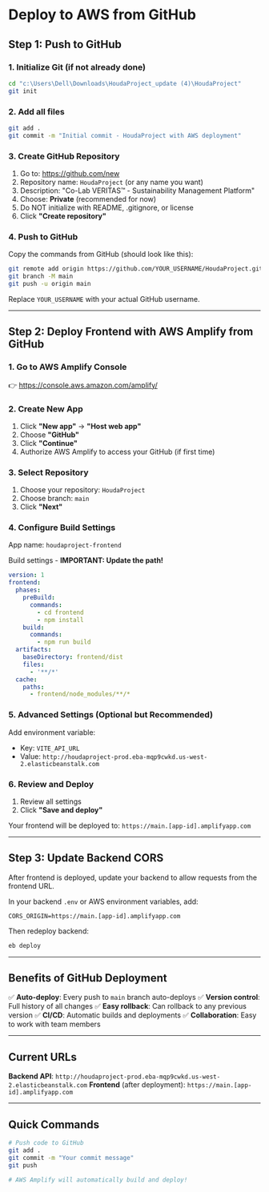 # Deploy to AWS from GitHub

## Step 1: Push to GitHub

### 1. Initialize Git (if not already done)
```bash
cd "c:\Users\Dell\Downloads\HoudaProject_update (4)\HoudaProject"
git init
```

### 2. Add all files
```bash
git add .
git commit -m "Initial commit - HoudaProject with AWS deployment"
```

### 3. Create GitHub Repository
1. Go to: https://github.com/new
2. Repository name: `HoudaProject` (or any name you want)
3. Description: "Co-Lab VERITAS™ - Sustainability Management Platform"
4. Choose: **Private** (recommended for now)
5. Do NOT initialize with README, .gitignore, or license
6. Click **"Create repository"**

### 4. Push to GitHub
Copy the commands from GitHub (should look like this):

```bash
git remote add origin https://github.com/YOUR_USERNAME/HoudaProject.git
git branch -M main
git push -u origin main
```

Replace `YOUR_USERNAME` with your actual GitHub username.

---

## Step 2: Deploy Frontend with AWS Amplify from GitHub

### 1. Go to AWS Amplify Console
👉 https://console.aws.amazon.com/amplify/

### 2. Create New App
1. Click **"New app"** → **"Host web app"**
2. Choose **"GitHub"**
3. Click **"Continue"**
4. Authorize AWS Amplify to access your GitHub (if first time)

### 3. Select Repository
1. Choose your repository: `HoudaProject`
2. Choose branch: `main`
3. Click **"Next"**

### 4. Configure Build Settings
App name: `houdaproject-frontend`

Build settings - **IMPORTANT: Update the path!**

```yaml
version: 1
frontend:
  phases:
    preBuild:
      commands:
        - cd frontend
        - npm install
    build:
      commands:
        - npm run build
  artifacts:
    baseDirectory: frontend/dist
    files:
      - '**/*'
  cache:
    paths:
      - frontend/node_modules/**/*
```

### 5. Advanced Settings (Optional but Recommended)
Add environment variable:
- Key: `VITE_API_URL`
- Value: `http://houdaproject-prod.eba-mqp9cwkd.us-west-2.elasticbeanstalk.com`

### 6. Review and Deploy
1. Review all settings
2. Click **"Save and deploy"**

Your frontend will be deployed to: `https://main.[app-id].amplifyapp.com`

---

## Step 3: Update Backend CORS

After frontend is deployed, update your backend to allow requests from the frontend URL.

In your backend `.env` or AWS environment variables, add:
```
CORS_ORIGIN=https://main.[app-id].amplifyapp.com
```

Then redeploy backend:
```bash
eb deploy
```

---

## Benefits of GitHub Deployment

✅ **Auto-deploy**: Every push to `main` branch auto-deploys
✅ **Version control**: Full history of all changes
✅ **Easy rollback**: Can rollback to any previous version
✅ **CI/CD**: Automatic builds and deployments
✅ **Collaboration**: Easy to work with team members

---

## Current URLs

**Backend API**: `http://houdaproject-prod.eba-mqp9cwkd.us-west-2.elasticbeanstalk.com`
**Frontend** (after deployment): `https://main.[app-id].amplifyapp.com`

---

## Quick Commands

```bash
# Push code to GitHub
git add .
git commit -m "Your commit message"
git push

# AWS Amplify will automatically build and deploy!
```
